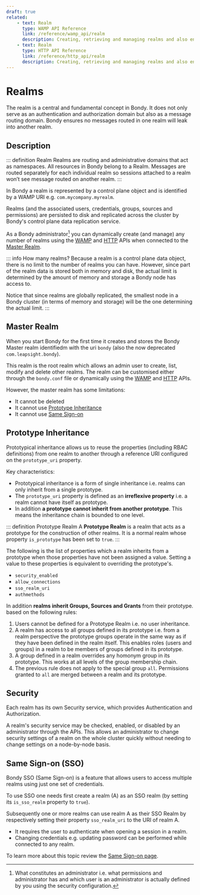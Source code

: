 ```yaml
---
draft: true
related:
    - text: Realm
      type: WAMP API Reference
      link: /reference/wamp_api/realm
      description: Creating, retrieving and managing realms and also enabling, disabling and checking per realm security status.
    - text: Realm
      type: HTTP API Reference
      link: /reference/http_api/realm
      description: Creating, retrieving and managing realms and also enabling, disabling and checking per realm security status.
---
```

# Realms
The realm is a central and fundamental concept in Bondy. It does not only serve as an authentication and authorization domain but also as a message routing domain. Bondy ensures no messages routed in one realm will leak into another realm.

## Description
::: definition Realm
Realms are routing and administrative domains that act as namespaces. All resources in Bondy belong to a Realm. Messages are routed separately for each individual realm so sessions attached to a realm won’t see message routed on another realm.
:::


<ZoomImg src="/assets/realm_diagram.png"/>

In Bondy a realm is represented by a control plane object and is identified by a WAMP URI e.g. `com.mycompany.myrealm`.

Realms (and the associated users, credentials, groups, sources and permissions) are persisted to disk and replicated across the cluster by Bondy's control plane data replication service.

As a Bondy administrator[^admin] you can dynamically create (and manage) any number of realms using the [WAMP](/reference/wamp_api/realm) and [HTTP](/reference/http_api/realm) APIs when connected to the [Master Realm](#master-realm).

[^admin]: What constitutes an administrator i.e. what permissions and administrator has and which user is an administrator is actually defined by you using the security configuration.

::: info How many realms?
Because a realm is a control plane data object, there is no limit to the number of realms you can have. However, since part of the realm data is stored both in memory and disk, the actual limit is determined by the amount of memory and storage a Bondy node has access to.

Notice that since realms are globally replicated, the smallest node in a Bondy cluster (in terms of memory and storage) will be the one determining the actual limit.
:::


## Master Realm
When you start Bondy for the first time it creates and stores the Bondy Master realm identifiedm with the uri `bondy` (also the now deprecated `com.leapsight.bondy`).

This realm is the root realm which allows an admin user to create, list, modify and delete other realms. The realm can be customised either through the `bondy.conf` file or dynamically using the [WAMP](/reference/wamp_api/realm) and [HTTP](/reference/http_api/realm) APIs.

However, the master realm has some limitations:

* It cannot be deleted
* It cannot use [Prototype Inheritance](#prototype-inheritance)
* It cannot use [Same Sign-on](#same-sign-on)


## Prototype Inheritance

Prototypical inheritance allows us to reuse the properties (including RBAC definitions) from one realm to another through a reference URI configured on the `prototype_uri` property.

Key characteristics:

* Prototypical inheritance is a form of single inheritance i.e. realms can only inherit from a single prototype.
* The `prototype_uri` property is defined as an **irreflexive property** i.e. a realm cannot have itself as prototype.
* In addition **a prototype cannot inherit from another prototype**. This means the inheritance chain is bounded to one level.

::: definition Prototype Realm
A **Prototype Realm** is a realm that acts as a prototype for the construction of other realms. It is a normal realm whose property `is_prototype` has been set to `true`.
:::

The following is the list of properties which a realm inherits from a prototype when those properties have not been assigned a value. Setting a value to these properties is equivalent to overriding the prototype's.

- `security_enabled`
- `allow_connections`
- `sso_realm_uri`
- `authmethods`

In addition **realms inherit Groups, Sources and Grants** from their prototype.
based on the following rules:

1. Users cannot be defined for a Prototype Realm i.e. no user inheritance.
2. A realm has access to all groups defined in its prototype i.e. from a realm perspective the prototype groups operate in the same way as if they have been defined in the realm itself. This enables roles (users and groups) in a realm to be members of groups defined in its prototype.
3. A group defined in a realm overrides any homonym group in its prototype. This works at all levels of the group membership chain.
4. The previous rule does not apply to the special group `all`. Permissions granted to `all` are merged between a realm and its prototype.


## Security

Each realm has its own Security service, which provides Authentication and Authorization.

A realm's security service may be checked, enabled, or disabled by an administrator through the APIs. This allows an administrator to change security settings of a realm on the whole cluster quickly without needing to change settings on a node-by-node basis.

## Same Sign-on (SSO)
Bondy SSO (Same Sign-on) is a feature that allows users to access multiple realms using just one set of credentials.

To use SSO one needs first create a realm (A) as an SSO realm (by setting its `is_sso_realm` property to `true`).

Subsequently one or more realms can use realm A as their SSO Realm by respectively setting their property `sso_realm_uri` to the URI of realm A.

- It requires the user to authenticate when opening a session in a realm.
- Changing credentials e.g. updating password can be performed while connected to any realm.

To learn more about this topic review the [Same Sign-on page](/concepts/same_sign_on).

